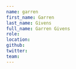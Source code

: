 ```yaml
---
name: garren
first_name: Garren
last_name: Givens
full_name: Garren Givens
role:
location:
github:
twitter:
team:
---
```


